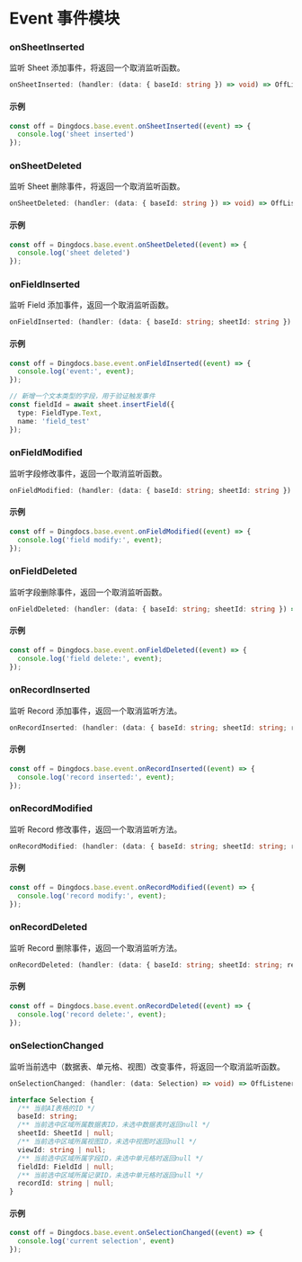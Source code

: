 # Event 事件模块

### onSheetInserted

监听 Sheet 添加事件，将返回一个取消监听函数。

```typescript
onSheetInserted: (handler: (data: { baseId: string }) => void) => OffListener;
```

#### 示例

```typescript
const off = Dingdocs.base.event.onSheetInserted((event) => {
  console.log('sheet inserted')
});
```

### onSheetDeleted

监听 Sheet 删除事件，将返回一个取消监听函数。

```typescript
onSheetDeleted: (handler: (data: { baseId: string }) => void) => OffListener;
```

#### 示例

```typescript
const off = Dingdocs.base.event.onSheetDeleted((event) => {
  console.log('sheet deleted')
});
```

### onFieldInserted

监听 Field 添加事件，返回一个取消监听函数。

```typescript
onFieldInserted: (handler: (data: { baseId: string; sheetId: string }) => void) => OffListener;
```

#### 示例

```typescript
const off = Dingdocs.base.event.onFieldInserted((event) => {
  console.log('event:', event);
});

// 新增一个文本类型的字段，用于验证触发事件
const fieldId = await sheet.insertField({
  type: FieldType.Text,
  name: 'field_test'
});
```

### onFieldModified

监听字段修改事件，返回一个取消监听函数。

```typescript
onFieldModified: (handler: (data: { baseId: string; sheetId: string }) => void) => OffListener;
```

#### 示例

```typescript
const off = Dingdocs.base.event.onFieldModified((event) => {
  console.log('field modify:', event);
});
```

### onFieldDeleted

监听字段删除事件，返回一个取消监听函数。

```typescript
onFieldDeleted: (handler: (data: { baseId: string; sheetId: string }) => void) => OffListener;
```

#### 示例

```typescript
const off = Dingdocs.base.event.onFieldDeleted((event) => {
  console.log('field delete:', event);
});
```

### onRecordInserted

监听 Record 添加事件，返回一个取消监听方法。

```typescript
onRecordInserted: (handler: (data: { baseId: string; sheetId: string; recordId: string }) => void) => OffListener;
```

#### 示例

```typescript
const off = Dingdocs.base.event.onRecordInserted((event) => {
  console.log('record inserted:', event);
});
```

### onRecordModified

监听 Record 修改事件，返回一个取消监听方法。

```typescript
onRecordModified: (handler: (data: { baseId: string; sheetId: string; recordId: string }) => void) => OffListener;
```

#### 示例

```typescript
const off = Dingdocs.base.event.onRecordModified((event) => {
  console.log('record modify:', event);
});
```

### onRecordDeleted

监听 Record 删除事件，返回一个取消监听方法。

```typescript
onRecordDeleted: (handler: (data: { baseId: string; sheetId: string; recordId: string }) => void) => OffListener;
```

#### 示例

```typescript
const off = Dingdocs.base.event.onRecordDeleted((event) => {
  console.log('record delete:', event);
});
```

### onSelectionChanged

监听当前选中（数据表、单元格、视图）改变事件，将返回一个取消监听函数。

```typescript
onSelectionChanged: (handler: (data: Selection) => void) => OffListener;

interface Selection {
  /** 当前AI表格的ID */
  baseId: string;
  /** 当前选中区域所属数据表ID，未选中数据表时返回null */
  sheetId: SheetId | null;
  /** 当前选中区域所属视图ID，未选中视图时返回null */
  viewId: string | null;
  /** 当前选中区域所属字段ID，未选中单元格时返回null */
  fieldId: FieldId | null;
  /** 当前选中区域所属记录ID，未选中单元格时返回null */
  recordId: string | null;
}
```

#### 示例

```typescript
const off = Dingdocs.base.event.onSelectionChanged((event) => {
  console.log('current selection', event)
});
```